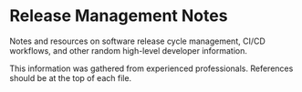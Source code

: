 # Release Management Notes

Notes and resources on software release cycle management, CI/CD workflows, and other random high-level developer information.  

This information was gathered from experienced professionals. References should be at the top of each file.

